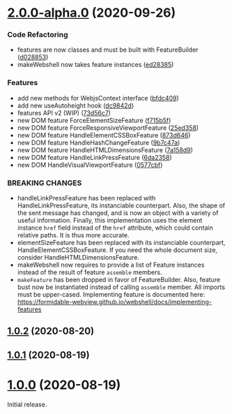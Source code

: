 # [2.0.0-alpha.0](https://github.com/formidable-webview/webshell/compare/v1.0.2...v2.0.0-alpha.0) (2020-09-26)


### Code Refactoring

* features are now classes and must be built with FeatureBuilder ([d028853](https://github.com/formidable-webview/webshell/commit/d028853b964d55d4b0fa83d59fecb7591c6f7f48))
* makeWebshell now takes feature instances ([ed28385](https://github.com/formidable-webview/webshell/commit/ed28385a21f14b735a335a9b6141064e7d3ebc64))


### Features

* add new methods for WebjsContext interface ([bfdc409](https://github.com/formidable-webview/webshell/commit/bfdc40990e1d35a9029d2c8f5ec249786d6372fc))
* add new useAutoheight hook ([dc9842d](https://github.com/formidable-webview/webshell/commit/dc9842dd9107d1c292cd65337d42f23672432943))
* features API v2 (WIP) ([73d56c7](https://github.com/formidable-webview/webshell/commit/73d56c7af4f12b349702e34574665c56f120b7f2))
* new DOM feature ForceElementSizeFeature ([f715b5f](https://github.com/formidable-webview/webshell/commit/f715b5f17cd2b318849dd73fa18c9078f2991414))
* new DOM feature ForceResponsiveViewportFeature ([25ed358](https://github.com/formidable-webview/webshell/commit/25ed358e9370effc01575b34a54f2ad7498b7452))
* new DOM feature HandleElementCSSBoxFeature ([873d646](https://github.com/formidable-webview/webshell/commit/873d6468fb5e5a9e1fbf807acd52ecb307d5c07f))
* new DOM feature HandleHashChangeFeature ([9b7c47a](https://github.com/formidable-webview/webshell/commit/9b7c47a94fcb5c1f3fc751786f7d8f863ceeab39))
* new DOM feature HandleHTMLDimensionsFeature ([7a158d9](https://github.com/formidable-webview/webshell/commit/7a158d9453d623757dc4daa436e14e9ef7ce8c1e))
* new DOM feature HandleLinkPressFeature ([6da2358](https://github.com/formidable-webview/webshell/commit/6da23584481d0c93d53febaab0c75a53c9659da5))
* new DOM HandleVisualViewportFeature ([0577cbf](https://github.com/formidable-webview/webshell/commit/0577cbf304b57d0be75bc3cc7fde758d230fda31))


### BREAKING CHANGES

* handleLinkPressFeature has been replaced with
HandleLinkPressFeature, its instanciable counterpart. Also, the shape of
the sent message has changed, and is now an object with a variety of
useful information. Finally, this implementation uses the element
instance `href` field instead of the `href` attribute, which could contain
relative paths. It is thus more accurate.
* elementSizeFeature has been replaced with its
instanciable counterpart, HandleElementCSSBoxFeature. If you need the
whole document size, consider HandleHTMLDimensionsFeature.
* makeWebshell now requires to provide a list of Feature
instances instead of the result of feature `assemble` members.
* `makeFeature` has been dropped in favor of
FeatureBuilder. Also, feature bust now be instantiated instead of
calling `assemble` member. All imports must be upper-cased.
Implementing feature is documented here:
https://formidable-webview.github.io/webshell/docs/implementing-features

## [1.0.2](https://github.com/formidable-webview/webshell/compare/v1.0.1...v1.0.2) (2020-08-20)

## [1.0.1](https://github.com/formidable-webview/webshell/compare/v1.0.0...v1.0.1) (2020-08-19)

# [1.0.0](https://github.com/formidable-webview/webshell/compare/v0.10.1-alpha.0...v1.0.0) (2020-08-19)

Initial release.
